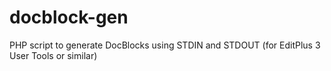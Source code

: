 docblock-gen
============

PHP script to generate DocBlocks using STDIN and STDOUT (for EditPlus 3 User Tools or similar)
